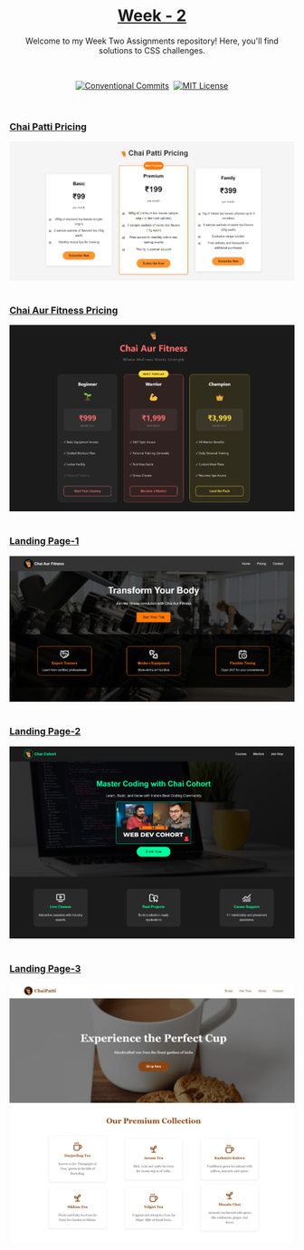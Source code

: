 <a href="./">
  <h1 align="center">Week - 2</h1>
</a>

<p align="center">
  Welcome to my Week Two Assignments repository! Here, you'll find solutions to CSS challenges. 
</p>
<br>

<div align= "center">

[![Conventional Commits](https://img.shields.io/badge/Conventional%20Commits-1.0.0-%23FE5196?logo=conventionalcommits&logoColor=white)](https://conventionalcommits.org)&nbsp; [![MIT License](https://img.shields.io/badge/License-MIT-green.svg)](https://choosealicense.com/licenses/mit/)

</div>
<br>

### [Chai Patti Pricing](./pricing-tables/pricing-table-1/challenge.css)

  <p align=center>
    <img width = "600px" alt="Jio Network blocking the view? Network switch reveals the magic!" src="./pricing-tables/screenshots/chai-patti-pricing.png">
  <p>

#

### [Chai Aur Fitness Pricing](./pricing-tables/pricing-table-2/challenge.css)

  <p align=center>
    <img width = "600px" alt="Jio Network blocking the view? Network switch reveals the magic!" src="./pricing-tables/screenshots/chai-aur-fitness-pricing.png">
  <p>

#

### [Landing Page-1](./landing-pages/landing-page-1/challenge.css)

  <p align=center>
    <img width = "600px" alt="Jio Network blocking the view? Network switch reveals the magic!" src="./landing-pages/screenshots/chai-aur-fitness.png">
  <p>

#

### [Landing Page-2](./landing-pages/landing-page-2/challenge.css)

  <p align=center>
    <img width = "600px" alt="Jio Network blocking the view? Network switch reveals the magic!" src="./landing-pages/screenshots/chai-cohort.png">
  <p>

#

### [Landing Page-3](./landing-pages/landing-page-3/challenge.css)

  <p align=center>
    <img width = "600px" alt="Jio Network blocking the view? Network switch reveals the magic!" src="./landing-pages/screenshots/chai-patti.png">
  <p>
